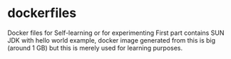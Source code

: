 # dockerfiles
Docker files for Self-learning or for experimenting
First part contains SUN JDK with hello world example, docker image generated from this is big (around 1 GB) but this is merely used for learning purposes.
